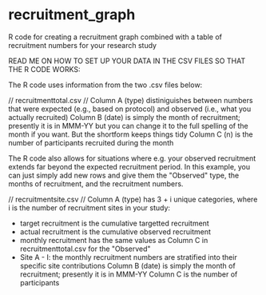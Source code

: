 # recruitment_graph
R code for creating a recruitment graph combined with a table of recruitment numbers for your research study

READ ME ON HOW TO SET UP YOUR DATA IN THE CSV FILES SO THAT THE R CODE WORKS:

The R code uses information from the two .csv files below:

// recruitmenttotal.csv //
Column A (type) distiniguishes between numbers that were expected (e.g., based on protocol) and observed (i.e., what you actually recruited)
Column B (date) is simply the month of recruitment; presently it is in MMM-YY but you can change it to the full spelling of the month if you want. But the shortform keeps things tidy
Column C (n) is the number of participants recruited during the month

The R code also allows for situations where e.g. your observed recruitment extends far beyond the expected recruitment period.
In this example, you can just simply add new rows and give them the "Observed" type, the months of recruitment, and the recruitment numbers.

// recruitmentsite.csv //
Column A (type) has 3 + i unique categories, where i is the number of recruitment sites in your study:
 - target recruitment is the cumulative targetted recruitment
 - actual recruitment is the cumulative observed recruitment
 - monthly recruitment has the same values as Column C in recruitmenttotal.csv for the "Observed"
 - Site A - I: the monthly recruitment numbers are stratified into their specific site contributions
Column B (date) is simply the month of recruitment; presently it is in MMM-YY
Column C is the number of participants

